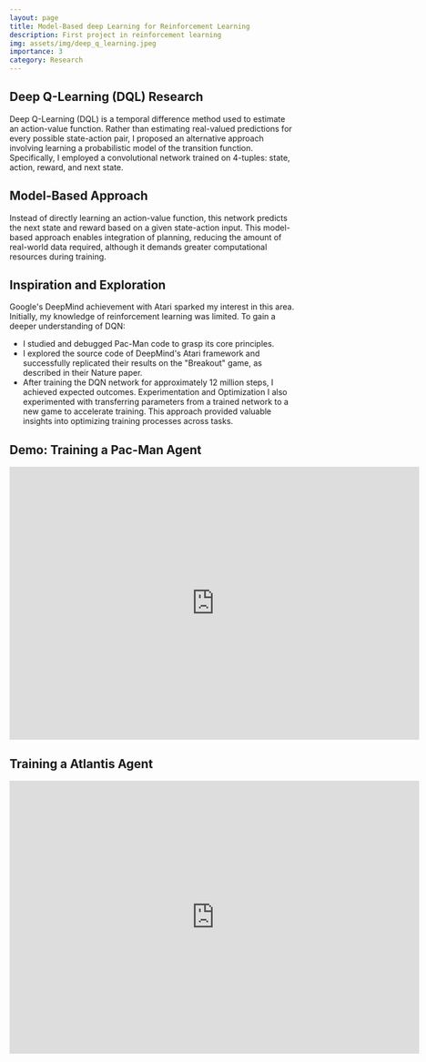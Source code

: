 ```yaml
---
layout: page
title: Model-Based deep Learning for Reinforcement Learning
description: First project in reinforcement learning
img: assets/img/deep_q_learning.jpeg
importance: 3
category: Research
---
```


## Deep Q-Learning (DQL) Research
Deep Q-Learning (DQL) is a temporal difference method used to estimate an action-value function. Rather than estimating real-valued predictions for every possible state-action pair, I proposed an alternative approach involving learning a probabilistic model of the transition function. Specifically, I employed a convolutional network trained on 4-tuples: state, action, reward, and next state.
## Model-Based Approach
Instead of directly learning an action-value function, this network predicts the next state and reward based on a given state-action input. This model-based approach enables integration of planning, reducing the amount of real-world data required, although it demands greater computational resources during training.
## Inspiration and Exploration
Google's DeepMind achievement with Atari sparked my interest in this area. Initially, my knowledge of reinforcement learning was limited. To gain a deeper understanding of DQN:
* I studied and debugged Pac-Man code to grasp its core principles.
* I explored the source code of DeepMind's Atari framework and successfully replicated their results on the "Breakout" game, as described in their Nature paper.
* After training the DQN network for approximately 12 million steps, I achieved expected outcomes.
Experimentation and Optimization
I also experimented with transferring parameters from a trained network to a new game to accelerate training. This approach provided valuable insights into optimizing training processes across tasks.

## Demo: Training a Pac-Man Agent

<iframe width="720" height="480" src="https://www.youtube.com/embed/r3pb-ZDEKVg?si=XFCLh7yszaAjbx53" title="YouTube video player" frameborder="0" allow="accelerometer; autoplay; clipboard-write; encrypted-media; gyroscope; picture-in-picture; web-share" referrerpolicy="strict-origin-when-cross-origin" allowfullscreen></iframe>

## Training a Atlantis Agent

<iframe width="720" height="480" src="https://www.youtube.com/embed/8GKjSAr-lwI?si=gsSSS__7VGsTQ2vr" title="YouTube video player" frameborder="0" allow="accelerometer; autoplay; clipboard-write; encrypted-media; gyroscope; picture-in-picture; web-share" referrerpolicy="strict-origin-when-cross-origin" allowfullscreen></iframe>